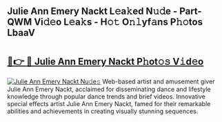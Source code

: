 ## Julie Ann Emery Nackt L𝚎a𝚔ed N𝚞𝚍e - Part-QWM Vi𝚍𝚎o L𝚎a𝚔s - H𝚘𝚝 O𝚗𝚕yf𝚊ns P𝚑𝚘tos LbaaV

# <h2><a href="http://kf24ys.oniu.top/?m=Julie+Ann+Emery+Nackt">🔗👉 🔴 Julie Ann Emery Nackt P𝚑ot𝚘𝚜 V𝚒d𝚎o</a></h2>

[![Julie Ann Emery Nackt Nu𝚍e𝚜](https://i.imgur.com/0qMVB7G.gif)](http://kf24ys.oniu.top/?m=Julie+Ann+Emery+Nackt)
Web-based artist and amusement giver Julie Ann Emery Nackt, acclaimed for disseminating dance and lifestyle knowledge through popular dance trends and brief videos. Innovative special effects artist Julie Ann Emery Nackt, famed for their remarkable abilities and achievements in creating visually stunning sequences.  
